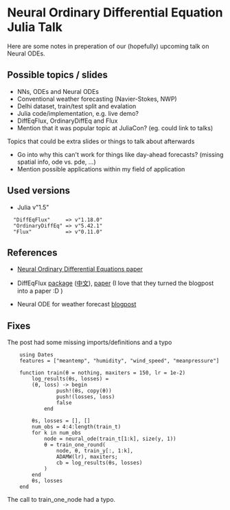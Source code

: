 Neural Ordinary Differential Equation Julia Talk
================================================

Here are some notes in preperation of our (hopefully) upcoming talk on Neural ODEs.


Possible topics / slides
------------------------

* NNs, ODEs and Neural ODEs
* Conventional weather forecasting (Navier-Stokes, NWP)
* Delhi dataset, train/test split and evalation
* Julia code/implementation, e.g. live demo?
* DiffEqFlux, OrdinaryDiffEq and Flux
* Mention that it was popular topic at JuliaCon? (eg. could link to talks)

Topics that could be extra slides or things to talk about afterwards

* Go into why this can't work for things like day-ahead forecasts?
  (missing spatial info, ode vs. pde, ...)
* Mention possible applications within my field of application


Used versions
-------------

* Julia v"1.5"

```
  "DiffEqFlux"     => v"1.18.0"
  "OrdinaryDiffEq" => v"5.42.1"
  "Flux"           => v"0.11.0"
```



References
----------

* [Neural Ordinary Differential Equations paper](https://arxiv.org/abs/1806.07366)

* DiffEqFlux [package](https://julialang.org/blog/2019/01/fluxdiffeq/) ([中文](https://julialang.org/blog/2019/04/fluxdiffeq-zh_tw/)), [paper](https://arxiv.org/abs/1902.02376)
  (I love that they turned the blogpost into a paper :D )

* Neural ODE for weather forecast [blogpost](https://sebastiancallh.github.io/post/neural-ode-weather-forecast/)


Fixes
-----

The post had some missing imports/definitions and a typo


```
    using Dates
    features = ["meantemp", "humidity", "wind_speed", "meanpressure"]

    function train(θ = nothing, maxiters = 150, lr = 1e-2)
        log_results(θs, losses) =
	    (θ, loss) -> begin
                push!(θs, copy(θ))
                push!(losses, loss)
                false
            end

        θs, losses = [], []
        num_obs = 4:4:length(train_t)
        for k in num_obs
            node = neural_ode(train_t[1:k], size(y, 1))
            θ = train_one_round(
                node, θ, train_y[:, 1:k],
                ADAMW(lr), maxiters;
                cb = log_results(θs, losses)
            )
        end
        θs, losses
    end
```

The call to train_one_node had a typo.

